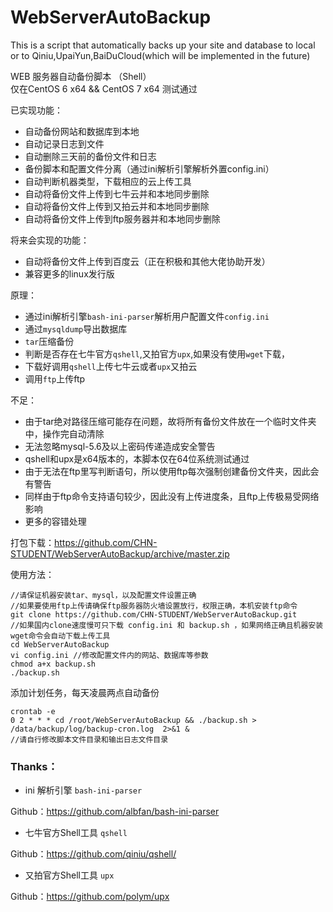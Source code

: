 # WebServerAutoBackup

This is a script that automatically backs up your site and database to local or to Qiniu,UpaiYun,BaiDuCloud(which will be implemented in the future)

WEB 服务器自动备份脚本 （Shell）  
仅在CentOS 6 x64 && CentOS 7 x64 测试通过

已实现功能：
 - 自动备份网站和数据库到本地
 - 自动记录日志到文件
 - 自动删除三天前的备份文件和日志
 - 备份脚本和配置文件分离（通过ini解析引擎解析外置config.ini）
 - 自动判断机器类型，下载相应的云上传工具
 - 自动将备份文件上传到七牛云并和本地同步删除
 - 自动将备份文件上传到又拍云并和本地同步删除
 - 自动将备份文件上传到ftp服务器并和本地同步删除

将来会实现的功能：
 - 自动将备份文件上传到百度云（正在积极和其他大佬协助开发）
 - 兼容更多的linux发行版
 
原理：
- 通过ini解析引擎`bash-ini-parser`解析用户配置文件`config.ini`
- 通过`mysqldump`导出数据库
- `tar`压缩备份
- 判断是否存在七牛官方`qshell`,又拍官方`upx`,如果没有使用`wget`下载，
- 下载好调用`qshell`上传七牛云或者`upx`又拍云
- 调用`ftp`上传ftp

不足：
 - 由于tar绝对路径压缩可能存在问题，故将所有备份文件放在一个临时文件夹中，操作完自动清除
 - 无法忽略mysql-5.6及以上密码传递造成安全警告
 - qshell和upx是x64版本的，本脚本仅在64位系统测试通过
 - 由于无法在ftp里写判断语句，所以使用ftp每次强制创建备份文件夹，因此会有警告
 - 同样由于ftp命令支持语句较少，因此没有上传进度条，且ftp上传极易受网络影响
 - 更多的容错处理

打包下载：https://github.com/CHN-STUDENT/WebServerAutoBackup/archive/master.zip

使用方法：

	//请保证机器安装tar、mysql，以及配置文件设置正确
	//如果要使用ftp上传请确保ftp服务器防火墙设置放行，权限正确，本机安装ftp命令
	git clone https://github.com/CHN-STUDENT/WebServerAutoBackup.git 
	//如果国内clone速度慢可只下载 config.ini 和 backup.sh ，如果网络正确且机器安装wget命令会自动下载上传工具
	cd WebServerAutoBackup
	vi config.ini //修改配置文件内的网站、数据库等参数
	chmod a+x backup.sh
	./backup.sh

添加计划任务，每天凌晨两点自动备份
    
    crontab -e
    0 2 * * * cd /root/WebServerAutoBackup && ./backup.sh > /data/backup/log/backup-cron.log  2>&1 & 
    //请自行修改脚本文件目录和输出日志文件目录

### Thanks：
- ini 解析引擎 `bash-ini-parser`

Github：https://github.com/albfan/bash-ini-parser

- 七牛官方Shell工具 `qshell`

Github：https://github.com/qiniu/qshell/

- 又拍官方Shell工具 `upx`

Github：https://github.com/polym/upx

